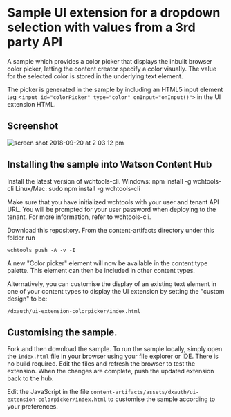 # Sample UI extension for a dropdown selection with values from a 3rd party API

A sample which provides a color picker that displays the inbuilt browser color picker, letting the content creator specify a color visually.  The value for the selected color is stored in the underlying text element.

The picker is generated in the sample by including an HTML5 input element tag <`input id="colorPicker" type="color" onInput="onInput()">` in the UI extension HTML.

## Screenshot

![screen shot 2018-09-20 at 2 03 12 pm](https://media.github.ibm.com/user/152536/files/f6f91278-bcdd-11e8-9986-02d2c4ee0be0)


## Installing the sample into Watson Content Hub

Install the latest version of wchtools-cli. Windows: npm install -g wchtools-cli Linux/Mac: sudo npm install -g wchtools-cli

Make sure that you have initialized wchtools with your user and tenant API URL. You will be prompted for your user password when deploying to the tenant. For more information, refer to wchtools-cli.

Download this repository. From the content-artifacts directory under this folder run

```wchtools push -A -v -I```

A new "Color picker" element will now be available in the content type palette. This element can then be included in other content types.

Alternatively, you can customise the display of an existing text element in one of your content types to display the UI extension by setting the "custom design" to be:

```/dxauth/ui-extension-colorpicker/index.html```

## Customising the sample.

Fork and then download the sample. To run the sample locally, simply open the ```index.html``` file in your browser using your file explorer or IDE. There is no build required. Edit the files and refresh the browser to test the extension. When the changes are complete, push the updated extension back to the hub.

Edit the JavaScript in the file ```content-artifacts/assets/dxauth/ui-extension-colorpicker/index.html``` to customise the sample according to your preferences.
